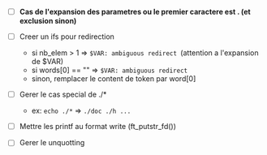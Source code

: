 - [ ] **Cas de l'expansion des parametres ou le premier caractere est . (et exclusion sinon)**  


- [ ] Creer un ifs pour redirection
	- si nb_elem > 1 => `$VAR: ambiguous redirect `(attention a l'expansion de $VAR)
	- si words[0] == "" => `$VAR: ambiguous redirect `
	- sinon, remplacer le content de token par word[0]
- [ ] Gerer le cas special de ./*
    - ex: `echo ./*` => `./doc ./h ...  `
- [ ] Mettre les printf au format write (ft_putstr_fd())
- [ ] Gerer le unquotting
  